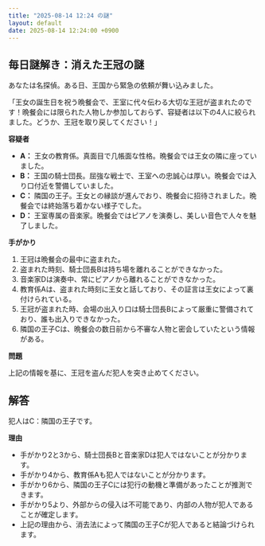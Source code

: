 ```yaml
---
title: "2025-08-14 12:24 の謎"
layout: default
date: 2025-08-14 12:24:00 +0900
---
```

## 毎日謎解き：消えた王冠の謎

あなたは名探偵。ある日、王国から緊急の依頼が舞い込みました。

「王女の誕生日を祝う晩餐会で、王室に代々伝わる大切な王冠が盗まれたのです！晩餐会には限られた人物しか参加しておらず、容疑者は以下の4人に絞られました。どうか、王冠を取り戻してください！」

**容疑者**

*   **A：** 王女の教育係。真面目で几帳面な性格。晩餐会では王女の隣に座っていました。
*   **B：** 王国の騎士団長。屈強な戦士で、王室への忠誠心は厚い。晩餐会では入り口付近を警備していました。
*   **C：** 隣国の王子。王女との縁談が進んでおり、晩餐会に招待されました。晩餐会では終始落ち着かない様子でした。
*   **D：** 王室専属の音楽家。晩餐会ではピアノを演奏し、美しい音色で人々を魅了しました。

**手がかり**

1.  王冠は晩餐会の最中に盗まれた。
2.  盗まれた時刻、騎士団長Bは持ち場を離れることができなかった。
3.  音楽家Dは演奏中、常にピアノから離れることができなかった。
4.  教育係Aは、盗まれた時刻に王女と話しており、その証言は王女によって裏付けられている。
5.  王冠が盗まれた時、会場の出入り口は騎士団長Bによって厳重に警備されており、誰も出入りできなかった。
6.  隣国の王子Cは、晩餐会の数日前から不審な人物と密会していたという情報がある。

**問題**

上記の情報を基に、王冠を盗んだ犯人を突き止めてください。

## 解答

犯人はC：隣国の王子です。

**理由**

*   手がかり2と3から、騎士団長Bと音楽家Dは犯人ではないことが分かります。
*   手がかり4から、教育係Aも犯人ではないことが分かります。
*   手がかり6から、隣国の王子Cには犯行の動機と準備があったことが推測できます。
*   手がかり5より、外部からの侵入は不可能であり、内部の人物が犯人であることが確定します。
*   上記の理由から、消去法によって隣国の王子Cが犯人であると結論づけられます。

